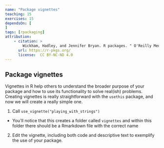 ```yaml
---
name: "Package vignettes"
teaching: 15
exercises: 15
dependsOn: [
]
tags: [rpackaging]
attribution:
    - citation: >
        Wickham, Hadley, and Jennifer Bryan. R packages. " O'Reilly Media, Inc.", 2023.
      url: https://r-pkgs.org/
      license:  CC BY-NC-ND 4.0
---
```


## Package vignettes

Vignettes in R help others to understand the broader purpose of your package and how to use its functionality to solve real(ish) problems. Creating vignettes is really straightforward with the `usethis` package, and now we will create a really simple one.

1. Call `use_vignette("playing_with_strings")`
  - You'll notice that this creates a folder called `vignettes` and within this folder there should be a Rmarkdown file with the correct name

2. Edit the vignette, including both code and descriptive text to exemplify the use of your package.
